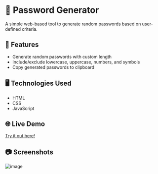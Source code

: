 # 🔐 Password Generator

A simple web-based tool to generate random passwords based on user-defined criteria.

## 🚀 Features

- Generate random passwords with custom length
- Include/exclude lowercase, uppercase, numbers, and symbols
- Copy generated passwords to clipboard

## 🖥️ Technologies Used

- HTML
- CSS
- JavaScript

## 🌐 Live Demo

[Try it out here!](#) <!-- Add the live demo link here -->

## 📷 Screenshots

![image](https://github.com/cloudyonthemic/Password-Generator/assets/74272079/4b0660e2-eefa-42fb-a582-9cc970f76e24)

